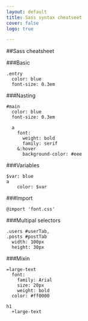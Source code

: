 ```yaml
---
layout: default
title: Sass syntax cheatseet
cover: false
logo: true

---
```


##Sass cheatsheet

###Basic

```
.entry
  color: blue
  font-size: 0.3em
``` 

###Nasting

```
#main
  color: blue
  font-size: 0.3em

  a
    font:
      weight: bold
      family: serif
    &:hover
      background-color: #eee
```

###Variables

```
$var: blue
a 
	color: $var
```

###Import

```
@import 'font.css'
```
###Multipal selectors


```
.users #userTab,
.posts #postTab
  width: 100px
  height: 30px
```

###Mixin

```
=large-text
  font:
    family: Arial
    size: 20px
    weight: bold
  color: #ff0000

h1
  +large-text
```
